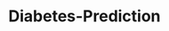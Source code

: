 # Diabetes-Prediction














































































































































